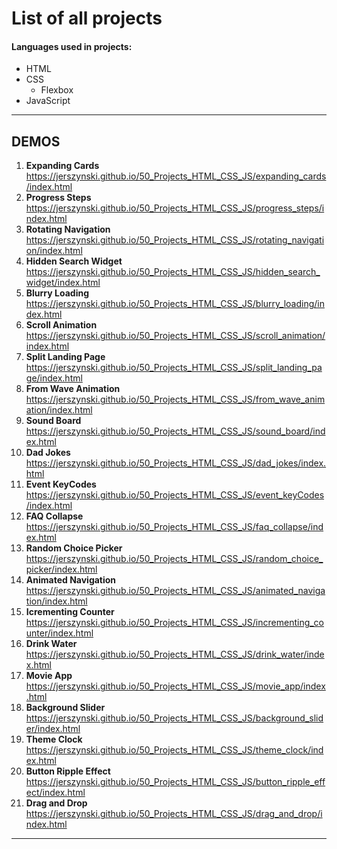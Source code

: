 # List of all projects

#### Languages used in projects:<br>

- HTML
- CSS
  - Flexbox
- JavaScript

---

## DEMOS

1. <strong>Expanding Cards</strong> <br> https://jerszynski.github.io/50_Projects_HTML_CSS_JS/expanding_cards/index.html
2. <strong>Progress Steps</strong> <br> https://jerszynski.github.io/50_Projects_HTML_CSS_JS/progress_steps/index.html
3. <strong>Rotating Navigation</strong> <br> https://jerszynski.github.io/50_Projects_HTML_CSS_JS/rotating_navigation/index.html
4. <strong>Hidden Search Widget</strong> <br> https://jerszynski.github.io/50_Projects_HTML_CSS_JS/hidden_search_widget/index.html
5. <strong>Blurry Loading</strong> <br> https://jerszynski.github.io/50_Projects_HTML_CSS_JS/blurry_loading/index.html
6. <strong>Scroll Animation</strong> <br> https://jerszynski.github.io/50_Projects_HTML_CSS_JS/scroll_animation/index.html
7. <strong>Split Landing Page</strong> <br> https://jerszynski.github.io/50_Projects_HTML_CSS_JS/split_landing_page/index.html
8. <strong>From Wave Animation</strong> <br> https://jerszynski.github.io/50_Projects_HTML_CSS_JS/from_wave_animation/index.html
9. <strong>Sound Board</strong> <br> https://jerszynski.github.io/50_Projects_HTML_CSS_JS/sound_board/index.html
10. <strong>Dad Jokes</strong> <br> https://jerszynski.github.io/50_Projects_HTML_CSS_JS/dad_jokes/index.html
11. <strong>Event KeyCodes</strong> <br> https://jerszynski.github.io/50_Projects_HTML_CSS_JS/event_keyCodes/index.html
12. <strong>FAQ Collapse</strong> <br> https://jerszynski.github.io/50_Projects_HTML_CSS_JS/faq_collapse/index.html
13. <strong>Random Choice Picker</strong> <br> https://jerszynski.github.io/50_Projects_HTML_CSS_JS/random_choice_picker/index.html
14. <strong>Animated Navigation</strong> <br> https://jerszynski.github.io/50_Projects_HTML_CSS_JS/animated_navigation/index.html
15. <strong>Icrementing Counter</strong> <br> https://jerszynski.github.io/50_Projects_HTML_CSS_JS/incrementing_counter/index.html
16. <strong>Drink Water</strong> <br> https://jerszynski.github.io/50_Projects_HTML_CSS_JS/drink_water/index.html
17. <strong>Movie App</strong> <br> https://jerszynski.github.io/50_Projects_HTML_CSS_JS/movie_app/index.html
18. <strong>Background Slider</strong> <br> https://jerszynski.github.io/50_Projects_HTML_CSS_JS/background_slider/index.html
19. <strong>Theme Clock</strong> <br> https://jerszynski.github.io/50_Projects_HTML_CSS_JS/theme_clock/index.html
20. <strong>Button Ripple Effect</strong> <br> https://jerszynski.github.io/50_Projects_HTML_CSS_JS/button_ripple_effect/index.html
21. <strong>Drag and Drop</strong> <br> https://jerszynski.github.io/50_Projects_HTML_CSS_JS/drag_and_drop/index.html

---
